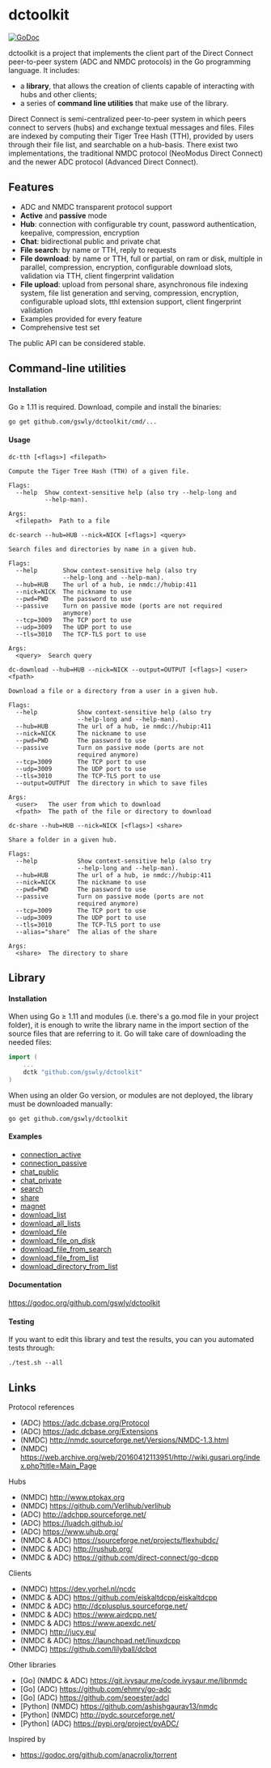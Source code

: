 
# dctoolkit

[![GoDoc](https://godoc.org/github.com/gswly/dctoolkit?status.svg)](https://godoc.org/github.com/gswly/dctoolkit)

dctoolkit is a project that implements the client part of the Direct Connect peer-to-peer system (ADC and NMDC protocols) in the Go programming language. It includes:
* a **library**, that allows the creation of clients capable of interacting with hubs and other clients;
* a series of **command line utilities** that make use of the library.

Direct Connect is semi-centralized peer-to-peer system in which peers connect to servers (hubs) and exchange textual messages and files. Files are indexed by computing their Tiger Tree Hash (TTH), provided by users through their file list, and searchable on a hub-basis. There exist two implementations, the traditional NMDC protocol (NeoModus Direct Connect) and the newer ADC protocol (Advanced Direct Connect).

## Features

* ADC and NMDC transparent protocol support
* **Active** and **passive** mode
* **Hub**: connection with configurable try count, password authentication, keepalive, compression, encryption
* **Chat**: bidirectional public and private chat
* **File search**: by name or TTH, reply to requests
* **File download**: by name or TTH, full or partial, on ram or disk, multiple in parallel, compression, encryption, configurable download slots, validation via TTH, client fingerprint validation
* **File upload**: upload from personal share, asynchronous file indexing system, file list generation and serving, compression, encryption, configurable upload slots, tthl extension support, client fingerprint validation
* Examples provided for every feature
* Comprehensive test set

The public API can be considered stable.

## Command-line utilities

#### Installation

Go &ge; 1.11 is required. Download, compile and install the binaries:
```
go get github.com/gswly/dctoolkit/cmd/...
```

#### Usage

```
dc-tth [<flags>] <filepath>

Compute the Tiger Tree Hash (TTH) of a given file.

Flags:
  --help  Show context-sensitive help (also try --help-long and
          --help-man).

Args:
  <filepath>  Path to a file
```

```
dc-search --hub=HUB --nick=NICK [<flags>] <query>

Search files and directories by name in a given hub.

Flags:
  --help       Show context-sensitive help (also try
               --help-long and --help-man).
  --hub=HUB    The url of a hub, ie nmdc://hubip:411
  --nick=NICK  The nickname to use
  --pwd=PWD    The password to use
  --passive    Turn on passive mode (ports are not required
               anymore)
  --tcp=3009   The TCP port to use
  --udp=3009   The UDP port to use
  --tls=3010   The TCP-TLS port to use

Args:
  <query>  Search query
```

```
dc-download --hub=HUB --nick=NICK --output=OUTPUT [<flags>] <user> <fpath>

Download a file or a directory from a user in a given hub.

Flags:
  --help           Show context-sensitive help (also try
                   --help-long and --help-man).
  --hub=HUB        The url of a hub, ie nmdc://hubip:411
  --nick=NICK      The nickname to use
  --pwd=PWD        The password to use
  --passive        Turn on passive mode (ports are not
                   required anymore)
  --tcp=3009       The TCP port to use
  --udp=3009       The UDP port to use
  --tls=3010       The TCP-TLS port to use
  --output=OUTPUT  The directory in which to save files

Args:
  <user>   The user from which to download
  <fpath>  The path of the file or directory to download
```

```
dc-share --hub=HUB --nick=NICK [<flags>] <share>

Share a folder in a given hub.

Flags:
  --help           Show context-sensitive help (also try
                   --help-long and --help-man).
  --hub=HUB        The url of a hub, ie nmdc://hubip:411
  --nick=NICK      The nickname to use
  --pwd=PWD        The password to use
  --passive        Turn on passive mode (ports are not
                   required anymore)
  --tcp=3009       The TCP port to use
  --udp=3009       The UDP port to use
  --tls=3010       The TCP-TLS port to use
  --alias="share"  The alias of the share

Args:
  <share>  The directory to share
```

## Library

#### Installation

When using Go &ge; 1.11 and modules (i.e. there's a go.mod file in your project folder), it is enough to write the library name in the import section of the source files that are referring to it. Go will take care of downloading the needed files:
```go
import (
    ...
    dctk "github.com/gswly/dctoolkit"
)
```

When using an older Go version, or modules are not deployed, the library must be downloaded manually:
```
go get github.com/gswly/dctoolkit
```

#### Examples

* [connection_active](example/connection_active.go)
* [connection_passive](example/connection_passive.go)
* [chat_public](example/chat_public.go)
* [chat_private](example/chat_private.go)
* [search](example/search.go)
* [share](example/share.go)
* [magnet](example/magnet.go)
* [download_list](example/download_list.go)
* [download_all_lists](example/download_all_lists.go)
* [download_file](example/download_file.go)
* [download_file_on_disk](example/download_file_on_disk.go)
* [download_file_from_search](example/download_file_from_search.go)
* [download_file_from_list](example/download_file_from_list.go)
* [download_directory_from_list](example/download_directory_from_list.go)

#### Documentation

https://godoc.org/github.com/gswly/dctoolkit

#### Testing

If you want to edit this library and test the results, you can you automated tests through:
```
./test.sh --all
```

## Links

Protocol references
* (ADC) https://adc.dcbase.org/Protocol
* (ADC) https://adc.dcbase.org/Extensions
* (NMDC) http://nmdc.sourceforge.net/Versions/NMDC-1.3.html
* (NMDC) https://web.archive.org/web/20160412113951/http://wiki.gusari.org/index.php?title=Main_Page

Hubs
* (NMDC) http://www.ptokax.org
* (NMDC) https://github.com/Verlihub/verlihub
* (ADC) http://adchpp.sourceforge.net/
* (ADC) https://luadch.github.io/
* (ADC) https://www.uhub.org/
* (NMDC & ADC) https://sourceforge.net/projects/flexhubdc/
* (NMDC & ADC) http://rushub.org/
* (NMDC & ADC) https://github.com/direct-connect/go-dcpp

Clients
* (NMDC) https://dev.yorhel.nl/ncdc
* (NMDC & ADC) https://github.com/eiskaltdcpp/eiskaltdcpp
* (NMDC & ADC) http://dcplusplus.sourceforge.net/
* (NMDC & ADC) https://www.airdcpp.net/
* (NMDC & ADC) https://www.apexdc.net/
* (NMDC) http://jucy.eu/
* (NMDC & ADC) https://launchpad.net/linuxdcpp
* (NMDC) https://github.com/lilyball/dcbot

Other libraries
* [Go] (NMDC & ADC) https://git.ivysaur.me/code.ivysaur.me/libnmdc
* [Go] (ADC) https://github.com/ehmry/go-adc
* [Go] (ADC) https://github.com/seoester/adcl
* [Python] (NMDC) https://github.com/ashishgaurav13/nmdc
* [Python] (NMDC) http://pydc.sourceforge.net/
* [Python] (ADC) https://pypi.org/project/pyADC/

Inspired by
* https://godoc.org/github.com/anacrolix/torrent
